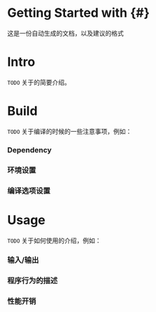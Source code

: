 Getting Started with     {#}
=======

这是一份自动生成的文档，以及建议的格式

# Intro

`TODO` 关于的简要介绍。

# Build

`TODO` 关于编译的时候的一些注意事项，例如：

### Dependency

### 环境设置

### 编译选项设置

# Usage

`TODO` 关于如何使用的介绍，例如：

### 输入/输出

### 程序行为的描述

### 性能开销

